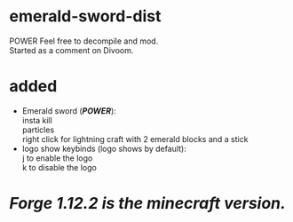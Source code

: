 # emerald-sword-dist
POWER
Feel free to decompile and mod.  
Started as a comment on Divoom.
# added
 * Emerald sword (***POWER***):  
insta kill  
particles  
right click for lightning
craft with 2 emerald blocks and a stick
 * logo show keybinds (logo shows by default):  
j to enable the logo  
k to disable the logo  
# ***Forge 1.12.2 is the minecraft version.***
